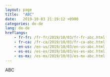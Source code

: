 ```yaml
---
layout: page
title:  "ABC"
date:   2019-10-03 21:19:12 +0900
categories: de-de
lang: de-de
hreflangs:
    - fr-fr: /fr-fr/2019/10/03/fr-fr-abc.html
    - fr-ca: /fr-ca/2019/10/03/fr-ca-abc.html
    - en-us: /en-us/2019/10/03/en-us-abc.html
    - es-es: /es-es/2019/10/03/es-es-abc.html
    - es-mx: /es-mx/2019/10/03/es-mx-abc.html
---
```

ABC
